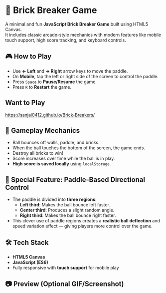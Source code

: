 # 🧱 Brick Breaker Game

A minimal and fun **JavaScript Brick Breaker Game** built using HTML5 Canvas.  
It includes classic arcade-style mechanics with modern features like mobile touch support, high score tracking, and keyboard controls.

## 🎮 How to Play

- Use **← Left** and **→ Right** arrow keys to move the paddle.
- On **Mobile**, tap the left or right side of the screen to control the paddle.
- Press `Space` to **Pause/Resume** the game.
- Press `R` to **Restart** the game.

## Want to Play
https://sanjai0412.github.io/Brick-Breakers/


## 🧠 Gameplay Mechanics

- Ball bounces off walls, paddle, and bricks.
- When the ball touches the bottom of the screen, the game ends.
- Destroy all bricks to win!
- Score increases over time while the ball is in play.
- **High score is saved locally** using `localStorage`.

## 🧩 Special Feature: Paddle-Based Directional Control

- The paddle is divided into **three regions**:
  - **Left third**: Makes the ball bounce left faster.
  - **Center third**: Produces a slight random angle.
  - **Right third**: Makes the ball bounce right faster.
- This clever use of paddle regions creates a **realistic ball deflection** and speed variation effect — giving players more control over the game.

## 🛠️ Tech Stack

- **HTML5 Canvas**
- **JavaScript (ES6)**
- Fully responsive with **touch support** for mobile play

## 📷 Preview (Optional GIF/Screenshot)


